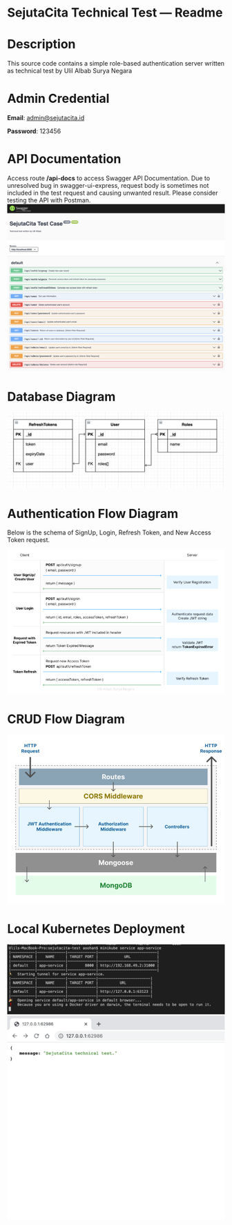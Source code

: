 # SejutaCita Technical Test — Readme

# Description

This source code contains a simple role-based authentication server written as technical test by Ulil Albab Surya Negara

# Admin Credential

**Email**: admin@sejutacita.id

**Password**: 123456

# API Documentation

Access route **/api-docs** to access Swagger API Documentation. Due to unresolved bug in swagger-ui-express, request body is sometimes not included in the test request and causing unwanted result. Please consider testing the API with Postman.
![Api Screenshot](images/api-screenshot.png)

# Database Diagram

![Screen Shot 2021-11-11 at 19.02.30.png](images/Screen_Shot_2021-11-11_at_19.02.30.png)

# Authentication Flow Diagram

Below is the schema of SignUp, Login, Refresh Token, and New Access Token request.

![Frame 1.png](images/Frame_1.png)

# CRUD Flow Diagram

![Frame 2 (1).png](images/Frame_2_(1).png)

# Local Kubernetes Deployment
![Terminal view](images/terminal-view.png)
![Browser View](images/browser-view.png)